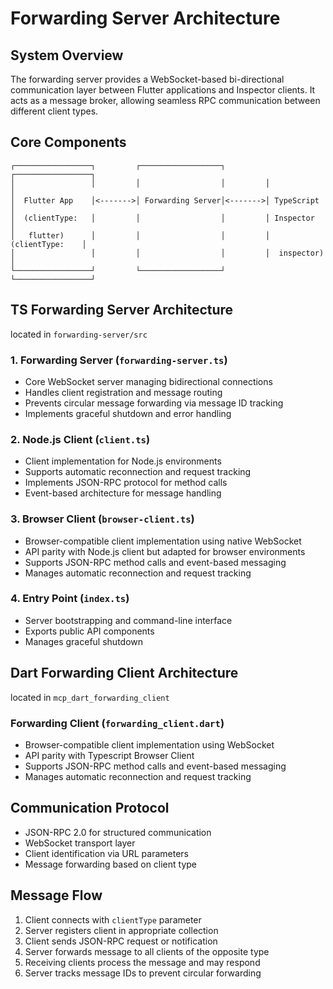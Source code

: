 # Forwarding Server Architecture

## System Overview

The forwarding server provides a WebSocket-based bi-directional communication layer between Flutter applications and Inspector clients. It acts as a message broker, allowing seamless RPC communication between different client types.

## Core Components

```
┌─────────────────┐         ┌──────────────────┐         ┌─────────────────┐
│                 │         │                  │         │                 │
│  Flutter App    │<------->│ Forwarding Server│<------->│ TypeScript      │
│  (clientType:   │         │                  │         │ Inspector       │
│   flutter)      │         │                  │         │ (clientType:    │
│                 │         │                  │         │  inspector)     │
└─────────────────┘         └──────────────────┘         └─────────────────┘
```

## TS Forwarding Server Architecture

located in `forwarding-server/src`

### 1. Forwarding Server (`forwarding-server.ts`)

- Core WebSocket server managing bidirectional connections
- Handles client registration and message routing
- Prevents circular message forwarding via message ID tracking
- Implements graceful shutdown and error handling

### 2. Node.js Client (`client.ts`)

- Client implementation for Node.js environments
- Supports automatic reconnection and request tracking
- Implements JSON-RPC protocol for method calls
- Event-based architecture for message handling

### 3. Browser Client (`browser-client.ts`)

- Browser-compatible client implementation using native WebSocket
- API parity with Node.js client but adapted for browser environments
- Supports JSON-RPC method calls and event-based messaging
- Manages automatic reconnection and request tracking

### 4. Entry Point (`index.ts`)

- Server bootstrapping and command-line interface
- Exports public API components
- Manages graceful shutdown

## Dart Forwarding Client Architecture

located in `mcp_dart_forwarding_client`

### Forwarding Client (`forwarding_client.dart`)

- Browser-compatible client implementation using WebSocket
- API parity with Typescript Browser Client
- Supports JSON-RPC method calls and event-based messaging
- Manages automatic reconnection and request tracking

## Communication Protocol

- JSON-RPC 2.0 for structured communication
- WebSocket transport layer
- Client identification via URL parameters
- Message forwarding based on client type

## Message Flow

1. Client connects with `clientType` parameter
2. Server registers client in appropriate collection
3. Client sends JSON-RPC request or notification
4. Server forwards message to all clients of the opposite type
5. Receiving clients process the message and may respond
6. Server tracks message IDs to prevent circular forwarding
